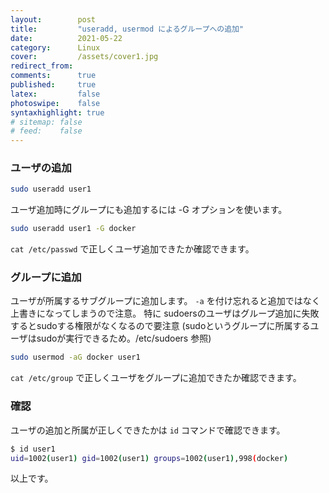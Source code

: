 ```yaml
---
layout:        post
title:         "useradd, usermod によるグループへの追加"
date:          2021-05-22
category:      Linux
cover:         /assets/cover1.jpg
redirect_from:
comments:      true
published:     true
latex:         false
photoswipe:    false
syntaxhighlight: true
# sitemap: false
# feed:    false
---
```


### ユーザの追加

```bash
sudo useradd user1
```

ユーザ追加時にグループにも追加するには -G オプションを使います。

```bash
sudo useradd user1 -G docker
```

`cat /etc/passwd` で正しくユーザ追加できたか確認できます。

### グループに追加

ユーザが所属するサブグループに追加します。
`-a` を付け忘れると追加ではなく上書きになってしまうので注意。
特に sudoersのユーザはグループ追加に失敗するとsudoする権限がなくなるので要注意 (sudoというグループに所属するユーザはsudoが実行できるため。/etc/sudoers 参照)

```bash
sudo usermod -aG docker user1
```

`cat /etc/group` で正しくユーザをグループに追加できたか確認できます。


### 確認

ユーザの追加と所属が正しくできたかは `id` コマンドで確認できます。

```bash
$ id user1
uid=1002(user1) gid=1002(user1) groups=1002(user1),998(docker)
```

以上です。
